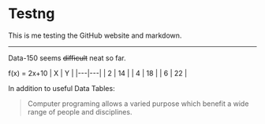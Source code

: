 # Testng 

This is me testing the GitHub website and markdown. 

---

Data-150 seems ~~difficult~~ neat so far. 

f(x) = 2x+10
| X | Y |
|---|---|
| 2 | 14 |
| 4 | 18 |
| 6 | 22 | 

In addition to useful Data Tables:
> Computer programing allows a varied purpose which benefit a wide range of people and disciplines. 

